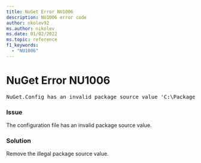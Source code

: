 ```yaml
---
title: NuGet Error NU1006
description: NU1006 error code
author: nkolev92
ms.author: nikolev
ms.date: 01/02/2022
ms.topic: reference
f1_keywords: 
  - "NU1006"
---
```


# NuGet Error NU1006

<pre>NuGet.Config has an invalid package source value 'C:\PackageSource>\'. Reason: Illegal characters in path.</pre>

### Issue

The configuration file has an invalid package source value.

### Solution

Remove the illegal package source value.
